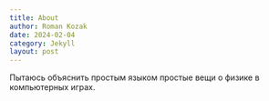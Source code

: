 ```yaml
---
title: About
author: Roman Kozak
date: 2024-02-04
category: Jekyll
layout: post
---
```


Пытаюсь объяснить простым языком простые вещи о физике в компьютерных играх.

